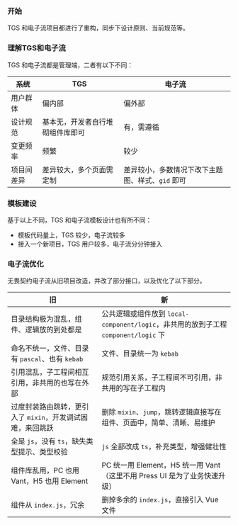 ### 开始

TGS 和电子流项目都进行了重构，同步下设计原则、当前规范等。

### 理解TGS和电子流

TGS 和电子流都是管理端，二者有以下不同：

| 系统       | TGS                              | 电子流                                           |
| ---------- | -------------------------------- | ------------------------------------------------ |
| 用户群体   | 偏内部                           | 偏外部                                           |
| 设计规范   | 基本无，开发者自行堆砌组件库即可 | 有，需遵循                                       |
| 变更频率   | 频繁                             | 较少                                             |
| 项目间差异 | 差异较大，多个页面需定制         | 差异较小，多数情况下改下主题图、样式、`gid` 即可 |

### 模板建设

基于以上不同，TGS 和电子流模板设计也有所不同：

- 模板代码量上，TGS 较少，电子流较多
- 接入一个新项目，TGS 用户较多，电子流分分钟接入

### 电子流优化

无畏契约电子流从旧项目改造，并改了部分接口，以及优化了以下部分。

| 旧                                                         | 新                                                                                  |
| ---------------------------------------------------------- | ----------------------------------------------------------------------------------- |
| 目录结构极为混乱，组件、逻辑放的到处都是                   | 公共逻辑或组件放到 `local-component/logic`，非共用的放到子工程 `component/logic` 下 |
| 命名不统一，文件、目录有 `pascal`、也有 `kebab`            | 文件、目录统一为 `kebab`                                                            |
| 引用混乱，子工程间相互引用，非共用的也写在外部             | 规范引用关系，子工程间不可引用，非共用的写在子工程内                                |
| 过度封装路由跳转，更引入了 `mixin`，开发调试困难，来回跳跃 | 删除 `mixin`、`jump`，跳转逻辑直接写在组件、页面中，简单、清晰、易维护              |
| 全是 `js`，没有 `ts`，缺失类型提示、类型校验               | `js` 全部改成 `ts`，补充类型，增强健壮性                                            |
| 组件库乱用，PC 也用 Vant，H5 也用 Element                  | PC 统一用 Element，H5 统一用 Vant（这里不用 Press UI 是为了业务快速升级）           |
| 组件从 `index.js`，冗余                                    | 删掉多余的 `index.js`，直接引入 Vue 文件                                            |
